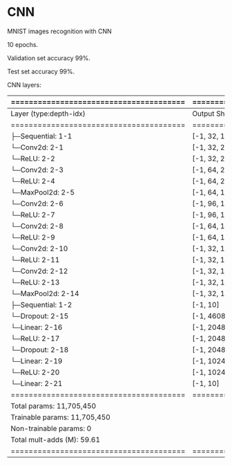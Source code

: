 # CNN
MNIST images recognition with CNN

10 epochs.

Validation set accuracy 99%.

Test set accuracy 99%.

CNN layers:

| ======================================= | ================ | ================ |
|-----------------------------------------|------------------|------------------|
| Layer (type:depth-idx)                  | Output Shape     | Param #          |
| ======================================= | ================ | ================ |
| ├─Sequential: 1-1                       | [-1, 32, 12, 12] | --               |
| └─Conv2d: 2-1                           | [-1, 32, 26, 26] | 832              |
| └─ReLU: 2-2                             | [-1, 32, 26, 26] | --               |
| └─Conv2d: 2-3                           | [-1, 64, 26, 26] | 18496            |
| └─ReLU: 2-4                             | [-1, 64, 26, 26] | --               |
| └─MaxPool2d: 2-5                        | [-1, 64, 13, 13] | --               |
| └─Conv2d: 2-6                           | [-1, 96, 13, 13] | 55392            |
| └─ReLU: 2-7                             | [-1, 96, 13, 13] | --               |
| └─Conv2d: 2-8                           | [-1, 64, 13, 13] | 55360            |
| └─ReLU: 2-9                             | [-1, 64, 13, 13] | --               |
| └─Conv2d: 2-10                          | [-1, 32, 13, 13] | 18464            |
| └─ReLU: 2-11                            | [-1, 32, 13, 13] | --               |
| └─Conv2d: 2-12                          | [-1, 32, 13, 13] | 9248             |
| └─ReLU: 2-13                            | [-1, 32, 13, 13] | --               |
| └─MaxPool2d: 2-14                       | [-1, 32, 12, 12] | --               |
| ├─Sequential: 1-2                       | [-1, 10]         | --               |
| └─Dropout: 2-15                         | [-1, 4608]       | --               |
| └─Linear: 2-16                          | [-1, 2048]       | 9439232          |
| └─ReLU: 2-17                            | [-1, 2048]       | --               |
| └─Dropout: 2-18                         | [-1, 2048]       | --               |
| └─Linear: 2-19                          | [-1, 1024]       | 2098176          |
| └─ReLU: 2-20                            | [-1, 1024]       | --               |
| └─Linear: 2-21                          | [-1, 10]         | 10250            |
| ======================================= | ================ | ================ |
| Total params: 11,705,450                                                      |
| Trainable params: 11,705,450            |                  |                  |
| Non-trainable params: 0                 |                  |                  |
| Total mult-adds (M): 59.61              |                  |                  |
| ======================================= | ================ | ================ |
